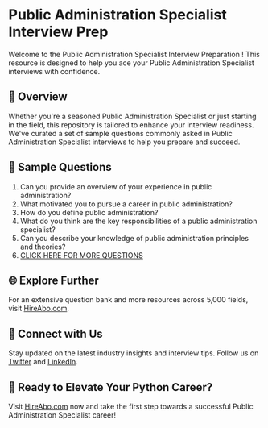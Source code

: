 # Public Administration Specialist Interview Prep

Welcome to the Public Administration Specialist Interview Preparation ! This resource is designed to help you ace your Public Administration Specialist interviews with confidence.

## 🚀 Overview

Whether you're a seasoned Public Administration Specialist or just starting in the field, this repository is tailored to enhance your interview readiness. We've curated a set of sample questions commonly asked in Public Administration Specialist interviews to help you prepare and succeed.

## 📝 Sample Questions

1. Can you provide an overview of your experience in public administration?
2. What motivated you to pursue a career in public administration?
3. How do you define public administration?
4. What do you think are the key responsibilities of a public administration specialist?
5. Can you describe your knowledge of public administration principles and theories?
6. [CLICK HERE FOR MORE QUESTIONS](https://hireabo.com/job/7_3_12/Public%20Administration%20Specialist)

## 🌐 Explore Further

For an extensive question bank and more resources across 5,000 fields, visit [HireAbo.com](https://www.hireabo.com).

## 📱 Connect with Us

Stay updated on the latest industry insights and interview tips. Follow us on [Twitter](https://twitter.com/hireabo) and [LinkedIn](https://www.linkedin.com/in/hire-abo-3609972a8/).

## 🚀 Ready to Elevate Your Python Career?

Visit [HireAbo.com](https://www.hireabo.com) now and take the first step towards a successful Public Administration Specialist career!
